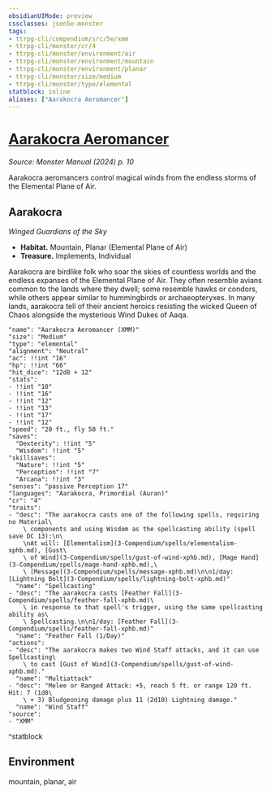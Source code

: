 ```yaml
---
obsidianUIMode: preview
cssclasses: json5e-monster
tags:
- ttrpg-cli/compendium/src/5e/xmm
- ttrpg-cli/monster/cr/4
- ttrpg-cli/monster/environment/air
- ttrpg-cli/monster/environment/mountain
- ttrpg-cli/monster/environment/planar
- ttrpg-cli/monster/size/medium
- ttrpg-cli/monster/type/elemental
statblock: inline
aliases: ["Aarakocra Aeromancer"]
---
```

# [Aarakocra Aeromancer](3-Compendium\bestiary\elemental/aarakocra-aeromancer-xmm.md)
*Source: Monster Manual (2024) p. 10*  

Aarakocra aeromancers control magical winds from the endless storms of the Elemental Plane of Air.

## Aarakocra

*Winged Guardians of the Sky*

- **Habitat.** Mountain, Planar (Elemental Plane of Air)  
- **Treasure.** Implements, Individual  

Aarakocra are birdlike folk who soar the skies of countless worlds and the endless expanses of the Elemental Plane of Air. They often resemble avians common to the lands where they dwell; some resemble hawks or condors, while others appear similar to hummingbirds or archaeopteryxes. In many lands, aarakocra tell of their ancient heroics resisting the wicked Queen of Chaos alongside the mysterious Wind Dukes of Aaqa.

```statblock
"name": "Aarakocra Aeromancer (XMM)"
"size": "Medium"
"type": "elemental"
"alignment": "Neutral"
"ac": !!int "16"
"hp": !!int "66"
"hit_dice": "12d8 + 12"
"stats":
- !!int "10"
- !!int "16"
- !!int "12"
- !!int "13"
- !!int "17"
- !!int "12"
"speed": "20 ft., fly 50 ft."
"saves":
  "Dexterity": !!int "5"
  "Wisdom": !!int "5"
"skillsaves":
  "Nature": !!int "5"
  "Perception": !!int "7"
  "Arcana": !!int "3"
"senses": "passive Perception 17"
"languages": "Aarakocra, Primordial (Auran)"
"cr": "4"
"traits":
- "desc": "The aarakocra casts one of the following spells, requiring no Material\
    \ components and using Wisdom as the spellcasting ability (spell save DC 13):\n\
    \nAt will: [Elementalism](3-Compendium/spells/elementalism-xphb.md), [Gust\
    \ of Wind](3-Compendium/spells/gust-of-wind-xphb.md), [Mage Hand](3-Compendium/spells/mage-hand-xphb.md),\
    \ [Message](3-Compendium/spells/message-xphb.md)\n\n1/day: [Lightning Bolt](3-Compendium/spells/lightning-bolt-xphb.md)"
  "name": "Spellcasting"
- "desc": "The aarakocra casts [Feather Fall](3-Compendium/spells/feather-fall-xphb.md)\
    \ in response to that spell's trigger, using the same spellcasting ability as\
    \ Spellcasting.\n\n1/day: [Feather Fall](3-Compendium/spells/feather-fall-xphb.md)"
  "name": "Feather Fall (1/Day)"
"actions":
- "desc": "The aarakocra makes two Wind Staff attacks, and it can use Spellcasting\
    \ to cast [Gust of Wind](3-Compendium/spells/gust-of-wind-xphb.md)."
  "name": "Multiattack"
- "desc": "Melee or Ranged Attack: +5, reach 5 ft. or range 120 ft. Hit: 7 (1d8\
    \ + 3) Bludgeoning damage plus 11 (2d10) Lightning damage."
  "name": "Wind Staff"
"source":
- "XMM"
```
^statblock

## Environment

mountain, planar, air